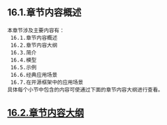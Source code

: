 
## 16.1.章节内容概述
    本章节涉及主要内容有：
     16.1.章节内容概述
     16.2.章节内容大纲
     16.3.简介
     16.4.模型
     16.5.示例
     16.6.经典应用场景
     16.7.在开源框架中的应用场景
	具体每个小节中包含的内容可使通过下面的章节内容大纲进行查看。

## <a href="/enhance/markmap/general/designpattern/designpattern-java/chapter/designpattern-java-outline5-chapter16.html" target="_blank">16.2.章节内容大纲</a>

<Markmap localtion="/enhance/markmap/general/designpattern/designpattern-java/chapter/designpattern-java-outline5-chapter16.html" height="500rem"/>


